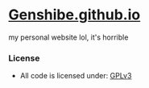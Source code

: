 # [Genshibe.github.io](https://genshibe.github.io)
my personal website lol, it's horrible
### License
- All code is licensed under:
  [GPLv3](https://www.gnu.org/licenses/gpl-3.0#license-text)
